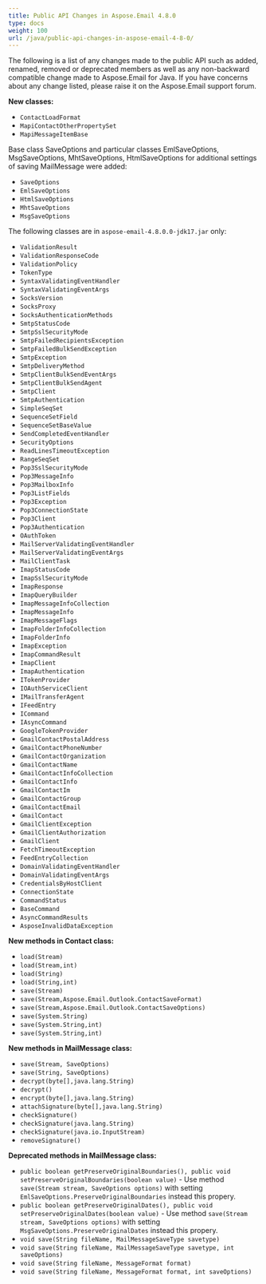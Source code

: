 ```yaml
---
title: Public API Changes in Aspose.Email 4.8.0
type: docs
weight: 100
url: /java/public-api-changes-in-aspose-email-4-8-0/
---
```


The following is a list of any changes made to the public API such as added, renamed, removed or deprecated members as well as any non-backward compatible change made to Aspose.Email for Java. If you have concerns about any change listed, please raise it on the Aspose.Email support forum.

**New classes:**

- `ContactLoadFormat`
- `MapiContactOtherPropertySet`
- `MapiMessageItemBase`

Base class SaveOptions and particular classes EmlSaveOptions, MsgSaveOptions, MhtSaveOptions, HtmlSaveOptions for additional settings of saving MailMessage were added:

- `SaveOptions`
- `EmlSaveOptions`
- `HtmlSaveOptions`
- `MhtSaveOptions`
- `MsgSaveOptions`

The following classes are in `aspose-email-4.8.0.0-jdk17.jar` only:

- `ValidationResult`
- `ValidationResponseCode`
- `ValidationPolicy`
- `TokenType`
- `SyntaxValidatingEventHandler`
- `SyntaxValidatingEventArgs`
- `SocksVersion`
- `SocksProxy`
- `SocksAuthenticationMethods`
- `SmtpStatusCode`
- `SmtpSslSecurityMode`
- `SmtpFailedRecipientsException`
- `SmtpFailedBulkSendException`
- `SmtpException`
- `SmtpDeliveryMethod`
- `SmtpClientBulkSendEventArgs`
- `SmtpClientBulkSendAgent`
- `SmtpClient`
- `SmtpAuthentication`
- `SimpleSeqSet`
- `SequenceSetField`
- `SequenceSetBaseValue`
- `SendCompletedEventHandler`
- `SecurityOptions`
- `ReadLinesTimeoutException`
- `RangeSeqSet`
- `Pop3SslSecurityMode`
- `Pop3MessageInfo`
- `Pop3MailboxInfo`
- `Pop3ListFields`
- `Pop3Exception`
- `Pop3ConnectionState`
- `Pop3Client`
- `Pop3Authentication`
- `OAuthToken`
- `MailServerValidatingEventHandler`
- `MailServerValidatingEventArgs`
- `MailClientTask`
- `ImapStatusCode`
- `ImapSslSecurityMode`
- `ImapResponse`
- `ImapQueryBuilder`
- `ImapMessageInfoCollection`
- `ImapMessageInfo`
- `ImapMessageFlags`
- `ImapFolderInfoCollection`
- `ImapFolderInfo`
- `ImapException`
- `ImapCommandResult`
- `ImapClient`
- `ImapAuthentication`
- `ITokenProvider`
- `IOAuthServiceClient`
- `IMailTransferAgent`
- `IFeedEntry`
- `ICommand`
- `IAsyncCommand`
- `GoogleTokenProvider`
- `GmailContactPostalAddress`
- `GmailContactPhoneNumber`
- `GmailContactOrganization`
- `GmailContactName`
- `GmailContactInfoCollection`
- `GmailContactInfo`
- `GmailContactIm`
- `GmailContactGroup`
- `GmailContactEmail`
- `GmailContact`
- `GmailClientException`
- `GmailClientAuthorization`
- `GmailClient`
- `FetchTimeoutException`
- `FeedEntryCollection`
- `DomainValidatingEventHandler`
- `DomainValidatingEventArgs`
- `CredentialsByHostClient`
- `ConnectionState`
- `CommandStatus`
- `BaseCommand`
- `AsyncCommandResults`
- `AsposeInvalidDataException`

**New methods in Contact class:**

- `load(Stream)`
- `load(Stream,int)`
- `load(String)`
- `load(String,int)`
- `save(Stream)`
- `save(Stream,Aspose.Email.Outlook.ContactSaveFormat)`
- `save(Stream,Aspose.Email.Outlook.ContactSaveOptions)`
- `save(System.String)`
- `save(System.String,int)`
- `save(System.String,int)`

**New methods in MailMessage class:**

- `save(Stream, SaveOptions)`
- `save(String, SaveOptions)`
- `decrypt(byte[],java.lang.String)`
- `decrypt()`
- `encrypt(byte[],java.lang.String)`
- `attachSignature(byte[],java.lang.String)`
- `checkSignature()`
- `checkSignature(java.lang.String)`
- `checkSignature(java.io.InputStream)`
- `removeSignature()`

**Deprecated methods in MailMessage class:**

- `public boolean getPreserveOriginalBoundaries(), public void setPreserveOriginalBoundaries(boolean value)` - Use method `save(Stream stream, SaveOptions options)` with setting `EmlSaveOptions.PreserveOriginalBoundaries` instead this propery.
- `public boolean getPreserveOriginalDates(), public void setPreserveOriginalDates(boolean value)` - Use method `save(Stream stream, SaveOptions options)` with setting `MsgSaveOptions.PreserveOriginalDates` instead this propery.
- `void save(String fileName, MailMessageSaveType savetype)`
- `void save(String fileName, MailMessageSaveType savetype, int saveOptions)`
- `void save(String fileName, MessageFormat format)`
- `void save(String fileName, MessageFormat format, int saveOptions)`
